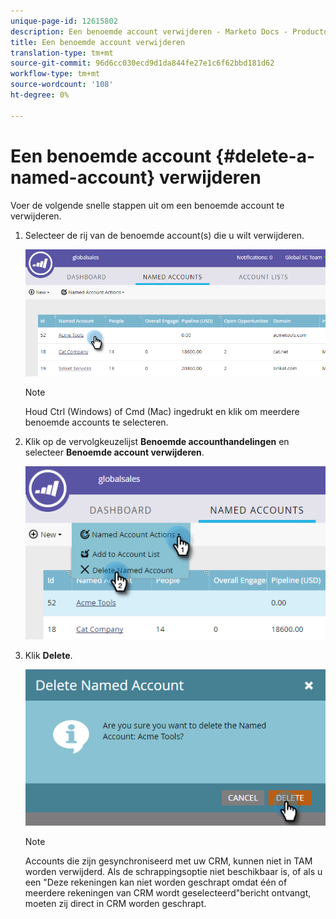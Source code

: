```yaml
---
unique-page-id: 12615802
description: Een benoemde account verwijderen - Marketo Docs - Productdocumentatie
title: Een benoemde account verwijderen
translation-type: tm+mt
source-git-commit: 96d6cc030ecd9d1da844fe27e1c6f62bbd181d62
workflow-type: tm+mt
source-wordcount: '108'
ht-degree: 0%

---
```



# Een benoemde account {#delete-a-named-account} verwijderen

Voer de volgende snelle stappen uit om een benoemde account te verwijderen.

1. Selecteer de rij van de benoemde account(s) die u wilt verwijderen.

   ![](assets/seven-1.png)

   >[!NOTE]
   >
   >Houd Ctrl (Windows) of Cmd (Mac) ingedrukt en klik om meerdere benoemde accounts te selecteren.

1. Klik op de vervolgkeuzelijst **Benoemde accounthandelingen** en selecteer **Benoemde account verwijderen**.

   ![](assets/eight-1.png)

1. Klik **Delete**.

   ![](assets/nine-1.png)

   >[!NOTE]
   >
   >Accounts die zijn gesynchroniseerd met uw CRM, kunnen niet in TAM worden verwijderd. Als de schrappingsoptie niet beschikbaar is, of als u een &quot;Deze rekeningen kan niet worden geschrapt omdat één of meerdere rekeningen van CRM wordt geselecteerd&quot;bericht ontvangt, moeten zij direct in CRM worden geschrapt.
